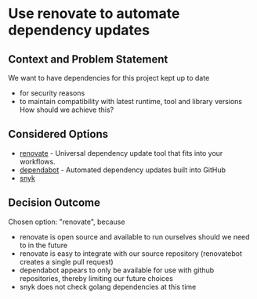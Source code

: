 # Use renovate to automate dependency updates

## Context and Problem Statement

We want to have dependencies for this project kept up to date 
* for security reasons
* to maintain compatibility with latest runtime, tool and library versions
How should we achieve this?

## Considered Options

* [renovate](https://github.com/renovatebot/renovate) - Universal dependency update tool that fits into your workflows.
* [dependabot](https://docs.github.com/en/code-security/supply-chain-security/keeping-your-dependencies-updated-automatically/about-dependabot-version-updates) - Automated dependency updates built into GitHub
* [snyk](https://snyk.io/)

## Decision Outcome

Chosen option: "renovate", because 
* renovate is open source and available to run ourselves should we need to in the future
* renovate is easy to integrate with our source repository (renovatebot creates a single pull request)
* dependabot appears to only be available for use with github repositories, thereby limiting our future choices
* snyk does not check golang dependencies at this time